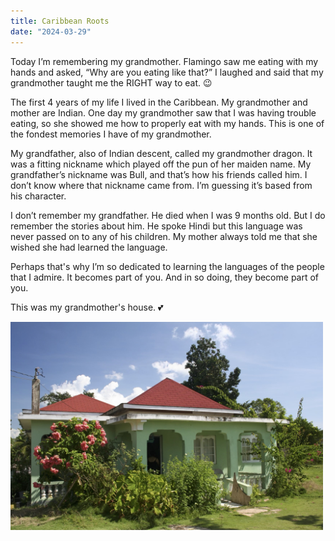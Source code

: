 ```yaml
---
title: Caribbean Roots
date: "2024-03-29"
---
```


Today I’m remembering my grandmother. Flamingo saw me eating with my hands and asked, “Why are you eating like that?” I laughed and said that my grandmother taught me the RIGHT way to eat. 😉

The first 4 years of my life I lived in the Caribbean. My grandmother and mother are Indian. One day my grandmother saw that I was having trouble eating, so she showed me how to properly eat with my hands. This is one of the fondest memories I have of my grandmother.

My grandfather, also of Indian descent, called my grandmother dragon. It was a fitting nickname which played off the pun of her maiden name. My grandfather’s nickname was Bull, and that’s how his friends called him. I don’t know where that nickname came from. I’m guessing it’s based from his character.

I don’t remember my grandfather. He died when I was 9 months old. But I do remember the stories about him. He spoke Hindi but this language was never passed on to any of his children. My mother always told me that she wished she had learned the language. 

Perhaps that's why I’m so dedicated to learning the languages of the people that I admire. It becomes part of you. And in so doing, they become part of you.

This was my grandmother's house. 💕

<img src="/static/img/houseOma.jpg" width="500">
